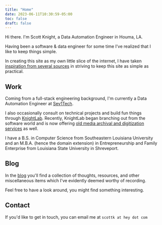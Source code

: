 ```yaml
---
title: "Home"
date: 2023-06-11T10:30:59-05:00
toc: false
draft: false
---
```


Hi there. I'm Scott Knight, a Data Automation Engineer in Houma, LA.

Having been a software & data engineer for some time I've realized that I like to keep things simple.

In creating this site as my own little slice of the internet, I have taken [inspiration from several sources](/inspiration/) in striving to keep this site as simple as practical.

## Work

Coming from a full-stack engineering background, I'm currently a Data Automation Engineer at [Sev1Tech](https://sev1tech.com). 

I also occasionally consult on technical projects and build fun things through [KnightLab](https://knightlab.co). Recently, KnightLab began branching out from the software world and is now offering [old media archival and digitization services](https://knightlab.film) as well.

I have a B.S. in Computer Science from Southeastern Louisiana University and an M.B.A. (hence the domain extension) in Entrepreneurship and Family Enterprise from Louisiana State University in Shreveport.

## Blog

In the [blog](/blog/) you'll find a collection of thoughts, resources, and other miscellaneous items which I've evidently deemed worthy of recording. 

Feel free to have a look around, you might find something interesting.

## Contact

If you'd like to get in touch, you can email me at `scottk at hey dot com`